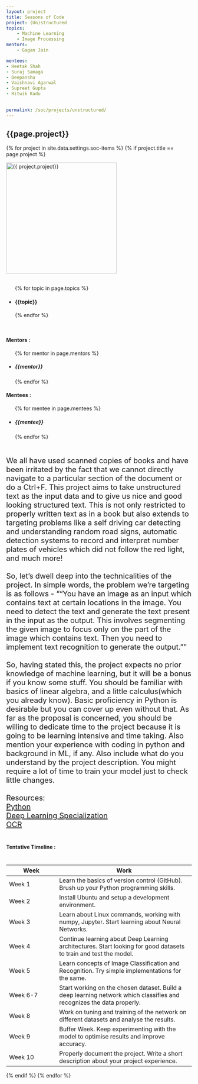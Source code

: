 ```yaml
---
layout: project
title: Seasons of Code
project: (Un)structured
topics:
    - Machine Learning
    - Image Processing
mentors:
    - Gagan Jain

mentees:
- Heetak Shah
- Suraj Samaga
- Deepanshu
- Vaishnavi Agarwal
- Supreet Gupta
- Ritwik Kadu

    
permalink: /soc/projects/unstructured/
---
```


<h2 class="display1 m-3 p-3 text-center">{{page.project}}</h2>

{% for project in site.data.settings.soc-items %}
{% if project.title == page.project %}
<div>
    <img src="{{ site.baseurl }}/{{ project.image }}"  width = "300" height="300" alt="{{ project.project}}" class="border rounded img-soc">
</div>
<div>
    <br>
    <ul>
        {% for topic in page.topics %}
        <li><h4 class="text-primary text-center">{{topic}}</h4></li>
        {% endfor %}
    </ul>
    <br>
    <h4 class="display3  ">Mentors :</h4> 
    <ul>
        {% for mentor in page.mentors %}
        <li><h5 class=" ">{{mentor}}</h5></li>
        {% endfor %}
    </ul>
    <h4 class="display3  ">Mentees :</h4> 
    <ul>
        {% for mentee in page.mentees %}
        <li><h5 class="">{{mentee}}</h5></li>
        {% endfor %}
    </ul>
</div>
<div>
    <p class="display3" style = "font-size:20px;" >
        <br>
        We all have used scanned copies of books and have been irritated by the fact that we cannot directly navigate to a particular section of the document or do a Ctrl+F. This project aims to take unstructured text as the input data and to give us nice and good looking structured text. This is not only restricted to properly written text as in a book but also extends to targeting problems like a self driving car detecting and understanding random road signs, automatic detection systems to record and interpret number plates of vehicles which did not follow the red light, and much more!
<br><br>
So, let’s dwell deep into the technicalities of the project. In simple words, the problem we’re targeting is as follows - ““You have an image as an input which contains text at certain locations in the image. You need to detect the text and generate the text present in the input as the output. This involves segmenting the given image to focus only on the part of the image which contains text. Then you need to implement text recognition to generate the output.””
<br><br>
So, having stated this, the project expects no prior knowledge of machine learning, but it will be a bonus if you know some stuff. You should be familiar with basics of linear algebra, and a little calculus(which you already know). Basic proficiency in Python is desirable but you can cover up even without that. As far as the proposal is concerned, you should be willing to dedicate time to the project because it is going to be learning intensive and time taking. Also mention your experience with coding in python and background in ML, if any. Also include what do you understand by the project description. You might require a lot of time to train your model just to check little changes.
<br><br>
Resources:
<br>
    <a href='https://www.hackerrank.com/domains/python'>Python</a><br>
    <a href='https://www.coursera.org/specializations/deep-learning'>Deep Learning Specialization</a><br>
    <a href='https://towardsdatascience.com/a-gentle-introduction-to-ocr-ee1469a201aa'>OCR</a><br>
</p>
</div>
<div>
    <h4 class="display3" style="margin:40px 0px 40px 0px;">Tentative Timeline :</h4>
    <table class="table table-striped">
    <thead>
        <tr>
        <th>Week</th>
        <th>Work</th>
        </tr>
    </thead>
    <tbody>
    <tr>
      <td style='width: 120px'>Week 1</td>
      <td>Learn the basics of version control (GitHub). Brush up your Python programming skills.</td>
    </tr>
    <tr>
      <td>Week 2</td>
      <td>Install Ubuntu and setup a development environment.</td>
    </tr>
    <tr>
      <td>Week 3</td>
      <td>Learn about Linux commands, working with numpy, Jupyter. Start learning about Neural Networks.</td>
    </tr>
    <tr>
      <td>Week 4</td>
      <td>Continue learning about Deep Learning architectures. Start looking for good datasets to train and test the model.</td>
    </tr>
    <tr>
      <td>Week 5</td>
      <td>Learn concepts of Image Classification and Recognition. Try simple implementations for the same.</td>
    </tr>
    <tr>
      <td>Week 6-7</td>
      <td>Start working on the chosen dataset. Build a deep learning network which classifies and recognizes the data properly.</td>
    </tr>
    <tr>
      <td>Week 8</td>
      <td>Work on tuning and training of the network on different datasets and analyse the results.</td>
    </tr>
    <tr>
      <td>Week 9</td>
      <td>Buffer Week. Keep experimenting with the model to optimise results and improve accuracy.</td>
    </tr>
    <tr>
      <td>Week 10</td>
      <td>Properly document the project. Write a short description about your project experience.</td>
    </tr>
    </tbody>
    </table>
</div>
{% endif %}
{% endfor %}
